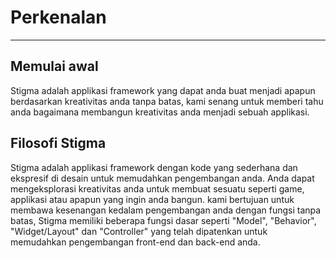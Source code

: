 # Perkenalan
***
## Memulai awal
Stigma adalah applikasi framework yang dapat anda buat menjadi apapun berdasarkan kreativitas anda
tanpa batas, kami senang untuk memberi tahu anda bagaimana membangun kreativitas anda menjadi sebuah
applikasi.

## Filosofi Stigma
Stigma adalah applikasi framework dengan kode yang sederhana dan ekspresif di desain untuk memudahkan pengembangan
anda. Anda dapat mengeksplorasi kreativitas anda untuk membuat sesuatu seperti game, applikasi atau apapun yang
ingin anda bangun. kami bertujuan untuk membawa kesenangan kedalam pengembangan anda dengan fungsi tanpa batas,
Stigma memiliki beberapa fungsi dasar seperti "Model", "Behavior", "Widget/Layout" dan "Controller" yang telah
dipatenkan untuk memudahkan pengembangan front-end dan back-end anda.